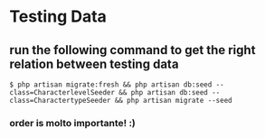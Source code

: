 # Testing Data

## run the following command to get the right relation between testing data

```
$ php artisan migrate:fresh && php artisan db:seed --class=CharacterlevelSeeder && php artisan db:seed --class=CharactertypeSeeder && php artisan migrate --seed 
``` 

### order is molto importante! :)